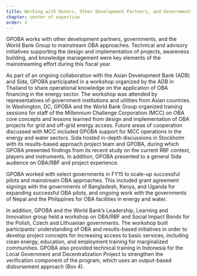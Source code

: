 ```yaml
---
title: Working with Donors, Other Development Partners, and Governments
chapter: center of expertise
order: 2
---
```


GPOBA works with other development partners, governments, and the World Bank Group to mainstream OBA approaches. Technical and advisory initiatives supporting the design and implementation of projects, awareness building, and knowledge management were key elements of the mainstreaming effort during this fiscal year.

As part of an ongoing collaboration with the Asian Development Bank (ADB) and Sida, GPOBA participated in a workshop organized by the ADB in Thailand to share operational knowledge on the application of OBA financing in the energy sector. The workshop was attended by representatives of government institutions and utilities from Asian countries. In Washington, DC, GPOBA and the World Bank Group organized training sessions for staff of the Millennium Challenge Corporation (MCC) on OBA core concepts and lessons learned from design and implementation of OBA projects for grid and off-grid energy access. Future areas of cooperation discussed with MCC included GPOBA support for MCC operations in the energy and water sectors. Sida hosted in-depth discussions in Stockholm with its results-based approach project team and GPOBA, during which GPOBA presented findings from its recent study on the current RBF context, players and instruments. In addition, GPOBA presented to a general Sida audience on OBA/RBF and project experience.

GPOBA worked with select governments in FY15 to scale-up successful pilots and mainstream OBA approaches. This included grant agreement signings with the governments of Bangladesh, Kenya, and Uganda for expanding successful OBA pilots, and ongoing work with the governments of Nepal and the Philippines for OBA facilities in energy and water.

In addition, GPOBA and the World Bank’s Leadership, Learning and Innovation group held a workshop on OBA/RBF and Social Impact Bonds for the Polish, Czech and Lithuanian governments. The workshop built participants’ understanding of OBA and results-based initiatives in order to develop project concepts for increasing access to basic services, including clean energy, education, and employment training for marginalized communities. GPOBA also provided technical training in Indonesia for the Local Government and Decentralization Project to strengthen the verification component of the program, which uses an output-based disbursement approach (<!-- link to?-->Box 4).